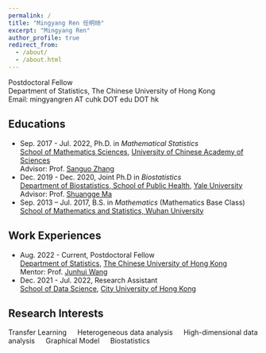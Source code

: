 ```yaml
---
permalink: /
title: "Mingyang Ren 任明旸"
excerpt: "Mingyang Ren"
author_profile: true
redirect_from: 
  - /about/
  - /about.html
---
```


Postdoctoral Fellow  
Department of Statistics, The Chinese University of Hong Kong  
Email: mingyangren AT cuhk DOT edu DOT hk  


## Educations
- Sep. 2017 - Jul. 2022,  Ph.D. in *Mathematical Statistics*  
[School of Mathematics Sciences](https://math.ucas.ac.cn/index.php/zh-CN/), [University of Chinese Academy of Sciences](https://www.ucas.ac.cn/)  
Advisor: Prof. [Sanguo Zhang](http://people.ucas.ac.cn/~sgzhang)
- Dec. 2019 - Dec. 2020,  Joint Ph.D in *Biostatistics*  
[Department of Biostatistics, School of Public Health](https://publichealth.yale.edu/), [Yale University](https://www.yale.edu/)   
Advisor: Prof. [Shuangge Ma](https://publichealth.yale.edu/profile/shuangge_ma/)
- Sep. 2013 – Jul. 2017,  B.S. in *Mathematics* (Mathematics Base Class)  
[School of Mathematics and Statistics, Wuhan University](http://maths.whu.edu.cn/)

## Work Experiences
- Aug. 2022 - Current, Postdoctoral Fellow   
[Department of Statistics](https://www.sta.cuhk.edu.hk/), [The Chinese University of Hong Kong](https://www.cuhk.edu.hk/)  
Mentor: Prof. [Junhui Wang](https://www.sta.cuhk.edu.hk/peoples/jwang/)
- Dec. 2021 - Jul. 2022,  Research Assistant  
[School of Data Science](https://www.sdsc.cityu.edu.hk/), [City University of Hong Kong](https://www.cityu.edu.hk/) 

## Research Interests
Transfer Learning  &emsp;  Heterogeneous data analysis  &emsp;  High-dimensional data analysis  &emsp;  Graphical Model  &emsp;  Biostatistics


